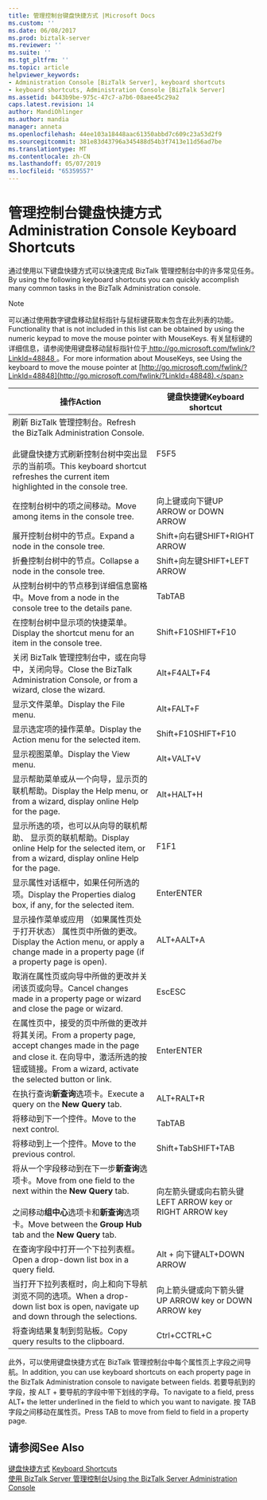 ```yaml
---
title: 管理控制台键盘快捷方式 |Microsoft Docs
ms.custom: ''
ms.date: 06/08/2017
ms.prod: biztalk-server
ms.reviewer: ''
ms.suite: ''
ms.tgt_pltfrm: ''
ms.topic: article
helpviewer_keywords:
- Administration Console [BizTalk Server], keyboard shortcuts
- keyboard shortcuts, Administration Console [BizTalk Server]
ms.assetid: b443b9be-975c-47c7-a7b6-08aee45c29a2
caps.latest.revision: 14
author: MandiOhlinger
ms.author: mandia
manager: anneta
ms.openlocfilehash: 44ee103a18448aac61350abbd7c609c23a53d2f9
ms.sourcegitcommit: 381e83d43796a345488d54b3f7413e11d56ad7be
ms.translationtype: MT
ms.contentlocale: zh-CN
ms.lasthandoff: 05/07/2019
ms.locfileid: "65359557"
---
```

# <a name="administration-console-keyboard-shortcuts"></a><span data-ttu-id="88821-102">管理控制台键盘快捷方式</span><span class="sxs-lookup"><span data-stu-id="88821-102">Administration Console Keyboard Shortcuts</span></span>
<span data-ttu-id="88821-103">通过使用以下键盘快捷方式可以快速完成 BizTalk 管理控制台中的许多常见任务。</span><span class="sxs-lookup"><span data-stu-id="88821-103">By using the following keyboard shortcuts you can quickly accomplish many common tasks in the BizTalk Administration console.</span></span>  
  
> [!NOTE]
>  <span data-ttu-id="88821-104">可以通过使用数字键盘移动鼠标指针与鼠标键获取未包含在此列表的功能。</span><span class="sxs-lookup"><span data-stu-id="88821-104">Functionality that is not included in this list can be obtained by using the numeric keypad to move the mouse pointer with MouseKeys.</span></span> <span data-ttu-id="88821-105">有关鼠标键的详细信息，请参阅使用键盘移动鼠标指针位于[ http://go.microsoft.com/fwlink/?LinkId=48848 ](http://go.microsoft.com/fwlink/?LinkId=48848)。</span><span class="sxs-lookup"><span data-stu-id="88821-105">For more information about MouseKeys, see Using the keyboard to move the mouse pointer at [http://go.microsoft.com/fwlink/?LinkId=48848](http://go.microsoft.com/fwlink/?LinkId=48848).</span></span>  
  
|<span data-ttu-id="88821-106">操作</span><span class="sxs-lookup"><span data-stu-id="88821-106">Action</span></span>|<span data-ttu-id="88821-107">键盘快捷键</span><span class="sxs-lookup"><span data-stu-id="88821-107">Keyboard shortcut</span></span>|  
|------------|-----------------------|  
|<span data-ttu-id="88821-108">刷新 BizTalk 管理控制台。</span><span class="sxs-lookup"><span data-stu-id="88821-108">Refresh the BizTalk Administration Console.</span></span><br /><br /> <span data-ttu-id="88821-109">此键盘快捷方式刷新控制台树中突出显示的当前项。</span><span class="sxs-lookup"><span data-stu-id="88821-109">This keyboard shortcut refreshes the current item highlighted in the console tree.</span></span>|<span data-ttu-id="88821-110">F5</span><span class="sxs-lookup"><span data-stu-id="88821-110">F5</span></span>|  
|<span data-ttu-id="88821-111">在控制台树中的项之间移动。</span><span class="sxs-lookup"><span data-stu-id="88821-111">Move among items in the console tree.</span></span>|<span data-ttu-id="88821-112">向上键或向下键</span><span class="sxs-lookup"><span data-stu-id="88821-112">UP ARROW or DOWN ARROW</span></span>|  
|<span data-ttu-id="88821-113">展开控制台树中的节点。</span><span class="sxs-lookup"><span data-stu-id="88821-113">Expand a node in the console tree.</span></span>|<span data-ttu-id="88821-114">Shift+向右键</span><span class="sxs-lookup"><span data-stu-id="88821-114">SHIFT+RIGHT ARROW</span></span>|  
|<span data-ttu-id="88821-115">折叠控制台树中的节点。</span><span class="sxs-lookup"><span data-stu-id="88821-115">Collapse a node in the console tree.</span></span>|<span data-ttu-id="88821-116">Shift+向左键</span><span class="sxs-lookup"><span data-stu-id="88821-116">SHIFT+LEFT ARROW</span></span>|  
|<span data-ttu-id="88821-117">从控制台树中的节点移到详细信息窗格中。</span><span class="sxs-lookup"><span data-stu-id="88821-117">Move from a node in the console tree to the details pane.</span></span>|<span data-ttu-id="88821-118">Tab</span><span class="sxs-lookup"><span data-stu-id="88821-118">TAB</span></span>|  
|<span data-ttu-id="88821-119">在控制台树中显示项的快捷菜单。</span><span class="sxs-lookup"><span data-stu-id="88821-119">Display the shortcut menu for an item in the console tree.</span></span>|<span data-ttu-id="88821-120">Shift+F10</span><span class="sxs-lookup"><span data-stu-id="88821-120">SHIFT+F10</span></span>|  
|<span data-ttu-id="88821-121">关闭 BizTalk 管理控制台中，或在向导中，关闭向导。</span><span class="sxs-lookup"><span data-stu-id="88821-121">Close the BizTalk Administration Console, or from a wizard, close the wizard.</span></span>|<span data-ttu-id="88821-122">Alt+F4</span><span class="sxs-lookup"><span data-stu-id="88821-122">ALT+F4</span></span>|  
|<span data-ttu-id="88821-123">显示文件菜单。</span><span class="sxs-lookup"><span data-stu-id="88821-123">Display the File menu.</span></span>|<span data-ttu-id="88821-124">Alt+F</span><span class="sxs-lookup"><span data-stu-id="88821-124">ALT+F</span></span>|  
|<span data-ttu-id="88821-125">显示选定项的操作菜单。</span><span class="sxs-lookup"><span data-stu-id="88821-125">Display the Action menu for the selected item.</span></span>|<span data-ttu-id="88821-126">Shift+F10</span><span class="sxs-lookup"><span data-stu-id="88821-126">SHIFT+F10</span></span>|  
|<span data-ttu-id="88821-127">显示视图菜单。</span><span class="sxs-lookup"><span data-stu-id="88821-127">Display the View menu.</span></span>|<span data-ttu-id="88821-128">Alt+V</span><span class="sxs-lookup"><span data-stu-id="88821-128">ALT+V</span></span>|  
|<span data-ttu-id="88821-129">显示帮助菜单或从一个向导，显示页的联机帮助。</span><span class="sxs-lookup"><span data-stu-id="88821-129">Display the Help menu, or from a wizard, display online Help for the page.</span></span>|<span data-ttu-id="88821-130">Alt+H</span><span class="sxs-lookup"><span data-stu-id="88821-130">ALT+H</span></span>|  
|<span data-ttu-id="88821-131">显示所选的项，也可以从向导的联机帮助、 显示页的联机帮助。</span><span class="sxs-lookup"><span data-stu-id="88821-131">Display online Help for the selected item, or from a wizard, display online Help for the page.</span></span>|<span data-ttu-id="88821-132">F1</span><span class="sxs-lookup"><span data-stu-id="88821-132">F1</span></span>|  
|<span data-ttu-id="88821-133">显示属性对话框中，如果任何所选的项。</span><span class="sxs-lookup"><span data-stu-id="88821-133">Display the Properties dialog box, if any, for the selected item.</span></span>|<span data-ttu-id="88821-134">Enter</span><span class="sxs-lookup"><span data-stu-id="88821-134">ENTER</span></span>|  
|<span data-ttu-id="88821-135">显示操作菜单或应用 （如果属性页处于打开状态） 属性页中所做的更改。</span><span class="sxs-lookup"><span data-stu-id="88821-135">Display the Action menu, or apply a change made in a property page (if a property page is open).</span></span>|<span data-ttu-id="88821-136">ALT+A</span><span class="sxs-lookup"><span data-stu-id="88821-136">ALT+A</span></span>|  
|<span data-ttu-id="88821-137">取消在属性页或向导中所做的更改并关闭该页或向导。</span><span class="sxs-lookup"><span data-stu-id="88821-137">Cancel changes made in a property page or wizard and close the page or wizard.</span></span>|<span data-ttu-id="88821-138">Esc</span><span class="sxs-lookup"><span data-stu-id="88821-138">ESC</span></span>|  
|<span data-ttu-id="88821-139">在属性页中，接受的页中所做的更改并将其关闭。</span><span class="sxs-lookup"><span data-stu-id="88821-139">From a property page, accept changes made in the page and close it.</span></span> <span data-ttu-id="88821-140">在向导中，激活所选的按钮或链接。</span><span class="sxs-lookup"><span data-stu-id="88821-140">From a wizard, activate the selected button or link.</span></span>|<span data-ttu-id="88821-141">Enter</span><span class="sxs-lookup"><span data-stu-id="88821-141">ENTER</span></span>|  
|<span data-ttu-id="88821-142">在执行查询**新查询**选项卡。</span><span class="sxs-lookup"><span data-stu-id="88821-142">Execute a query on the **New Query** tab.</span></span>|<span data-ttu-id="88821-143">ALT+R</span><span class="sxs-lookup"><span data-stu-id="88821-143">ALT+R</span></span>|  
|<span data-ttu-id="88821-144">将移动到下一个控件。</span><span class="sxs-lookup"><span data-stu-id="88821-144">Move to the next control.</span></span>|<span data-ttu-id="88821-145">Tab</span><span class="sxs-lookup"><span data-stu-id="88821-145">TAB</span></span>|  
|<span data-ttu-id="88821-146">将移动到上一个控件。</span><span class="sxs-lookup"><span data-stu-id="88821-146">Move to the previous control.</span></span>|<span data-ttu-id="88821-147">Shift+Tab</span><span class="sxs-lookup"><span data-stu-id="88821-147">SHIFT+TAB</span></span>|  
|<span data-ttu-id="88821-148">将从一个字段移动到在下一步**新查询**选项卡。</span><span class="sxs-lookup"><span data-stu-id="88821-148">Move from one field to the next within the **New Query** tab.</span></span><br /><br /> <span data-ttu-id="88821-149">之间移动**组中心**选项卡和**新查询**选项卡。</span><span class="sxs-lookup"><span data-stu-id="88821-149">Move between the **Group Hub** tab and the **New Query** tab.</span></span>|<span data-ttu-id="88821-150">向左箭头键或向右箭头键</span><span class="sxs-lookup"><span data-stu-id="88821-150">LEFT ARROW key or RIGHT ARROW key</span></span>|  
|<span data-ttu-id="88821-151">在查询字段中打开一个下拉列表框。</span><span class="sxs-lookup"><span data-stu-id="88821-151">Open a drop-down list box in a query field.</span></span>|<span data-ttu-id="88821-152">Alt + 向下键</span><span class="sxs-lookup"><span data-stu-id="88821-152">ALT+DOWN ARROW</span></span>|  
|<span data-ttu-id="88821-153">当打开下拉列表框时，向上和向下导航浏览不同的选项。</span><span class="sxs-lookup"><span data-stu-id="88821-153">When a drop-down list box is open, navigate up and down through the selections.</span></span>|<span data-ttu-id="88821-154">向上箭头键或向下箭头键</span><span class="sxs-lookup"><span data-stu-id="88821-154">UP ARROW key or DOWN ARROW key</span></span>|  
|<span data-ttu-id="88821-155">将查询结果复制到剪贴板。</span><span class="sxs-lookup"><span data-stu-id="88821-155">Copy query results to the clipboard.</span></span>|<span data-ttu-id="88821-156">Ctrl+C</span><span class="sxs-lookup"><span data-stu-id="88821-156">CTRL+C</span></span>|  
  
 <span data-ttu-id="88821-157">此外，可以使用键盘快捷方式在 BizTalk 管理控制台中每个属性页上字段之间导航。</span><span class="sxs-lookup"><span data-stu-id="88821-157">In addition, you can use keyboard shortcuts on each property page in the BizTalk Administration console to navigate between fields.</span></span> <span data-ttu-id="88821-158">若要导航到的字段，按 ALT + 要导航的字段中带下划线的字母。</span><span class="sxs-lookup"><span data-stu-id="88821-158">To navigate to a field, press ALT+ the letter underlined in the field to which you want to navigate.</span></span> <span data-ttu-id="88821-159">按 TAB 字段之间移动在属性页。</span><span class="sxs-lookup"><span data-stu-id="88821-159">Press TAB to move from field to field in a property page.</span></span>  
  
## <a name="see-also"></a><span data-ttu-id="88821-160">请参阅</span><span class="sxs-lookup"><span data-stu-id="88821-160">See Also</span></span>  
 <span data-ttu-id="88821-161">[键盘快捷方式](../core/keyboard-shortcuts.md) </span><span class="sxs-lookup"><span data-stu-id="88821-161">[Keyboard Shortcuts](../core/keyboard-shortcuts.md) </span></span>  
 [<span data-ttu-id="88821-162">使用 BizTalk Server 管理控制台</span><span class="sxs-lookup"><span data-stu-id="88821-162">Using the BizTalk Server Administration Console</span></span>](../core/using-the-biztalk-server-administration-console.md)